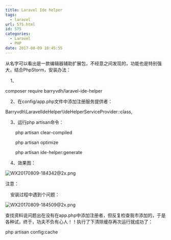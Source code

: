 ```yaml
---
title: Laravel Ide helper
tags:
  - laravel
url: 575.html
id: 575
categories:
  - Laravel
  - PHP
date: 2017-08-09 18:45:55
---
```


从名字可以看出是一款编辑器辅助扩展包，不经意之间发现的，功能也是特别强大，结合PhpStorm，安装办法：

    1、

composer require barryvdh/laravel-ide-helper

    2、在config/app.php文件中添加注册服务提供者：

Barryvdh\\LaravelIdeHelper\\IdeHelperServiceProvider::class,

    3、运行php artisan命令：

        php artisan clear-compiled

        php artisan optimize

        php artisan ide-helper:generate

    4、效果图：

![WX20170809-184342@2x.png](/ueditor/php/upload/image/20170809/1502275342830388.png "1502275342830388.png")

注意：

    安装过程中遇到个问题：

![WX20170809-184509@2x.png](/ueditor/php/upload/image/20170809/1502275410937755.png "1502275410937755.png")

查找资料说问题出在没有在app.php中添加注册者，但反复检查我市添加的，于是各种试，终于，功夫不负有心人！！执行了下清除缓存再次运行就成功了：

php artisan config:cache